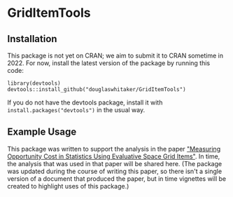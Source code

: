 # GridItemTools

## Installation

This package is not yet on CRAN; we aim to submit it to CRAN sometime in 2022. For now, install the latest version of the package by running this code:

```{r}
library(devtools)
devtools::install_github("douglaswhitaker/GridItemTools")
```

If you do not have the devtools package, install it with `install.packages("devtools")` in the usual way.

## Example Usage

This package was written to support the analysis in the paper ["Measuring Opportunity Cost in Statistics Using Evaluative Space Grid Items"](https://jrsmte.com/index.php/jrmste/article/view/20). In time, the analysis that was used in that paper will be shared here. (The package was updated during the course of writing this paper, so there isn't a single version of a document that produced the paper, but in time vignettes will be created to highlight uses of this package.)